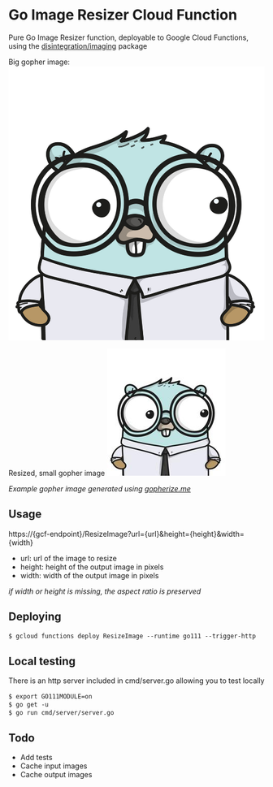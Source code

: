 # Go Image Resizer Cloud Function

Pure Go Image Resizer function, deployable to Google Cloud Functions, using the [disintegration/imaging](https://github.com/disintegration/imaging) package

Big gopher image:
![Big Gopher](/example/gopherizeme_orig.jpg?raw=true "Big Gopher")

Resized, small gopher image
![Small Gopher](/example/gopherizeme_small.jpg?raw=true "Small Gopher")


*Example gopher image generated using [gopherize.me](https://gopherize.me/)*

## Usage

https://{gcf-endpoint}/ResizeImage?url={url}&height={height}&width={width}
- url: url of the image to resize
- height: height of the output image in pixels
- width: width of the output image in pixels

*if width or height is missing, the aspect ratio is preserved*

## Deploying

```` 
$ gcloud functions deploy ResizeImage --runtime go111 --trigger-http
````

## Local testing
There is an http server included in cmd/server.go allowing you to test locally

```` 
$ export GO111MODULE=on
$ go get -u
$ go run cmd/server/server.go

````


## Todo
- Add tests
- Cache input images
- Cache output images